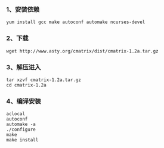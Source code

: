 
### 1、安装依赖
```
yum install gcc make autoconf automake ncurses-devel
```

### 2、下载
```
wget http://www.asty.org/cmatrix/dist/cmatrix-1.2a.tar.gz  
```

### 3、解压进入
```
tar xzvf cmatrix-1.2a.tar.gz  
cd cmatrix-1.2a  
```

### 4、编译安装
```
aclocal  
autoconf 
automake -a   
./configure 
make  
make install
```
